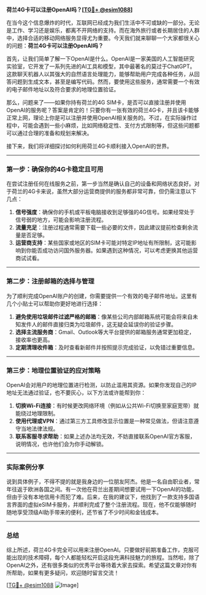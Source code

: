 **荷兰4G卡可以注册OpenAI吗？[[TG💪+ @esim1088](https://t.me/s/esim1088)]**

在当今这个信息爆炸的时代，互联网已经成为我们生活中不可或缺的一部分。无论是工作、学习还是娱乐，都离不开网络的支持。而在海外旅行或者长期居住的人群中，选择合适的移动网络服务显得尤为重要。今天我们就来聊聊一个大家都很关心的问题：**荷兰4G卡可以注册OpenAI吗？**

首先，让我们简单了解一下OpenAI是什么。OpenAI是一家美国的人工智能研究实验室，它开发了一系列先进的AI工具和模型，其中最著名的莫过于ChatGPT。这款聊天机器人以其强大的自然语言处理能力，能够帮助用户完成各种任务，从回答问题到生成文本，甚至是编写代码。然而，要使用这些服务，通常需要一个有效的电子邮件地址以及符合要求的地理位置验证。

那么，问题来了——如果你持有荷兰的4G SIM卡，是否可以直接注册并使用OpenAI的服务呢？答案是肯定的！只要你有一张有效的荷兰4G卡，并且该卡能够正常上网，理论上你是可以注册并使用OpenAI相关服务的。不过，在实际操作过程中，可能会遇到一些小麻烦，比如网络稳定性、支付方式限制等，但这些问题都可以通过合理的准备和规划来解决。

接下来，我们将详细探讨如何利用荷兰4G卡顺利接入OpenAI的世界。

---

### 第一步：确保你的4G卡稳定且可用

在尝试注册任何在线服务之前，第一步当然是确认自己的设备和网络状态良好。对于荷兰的4G卡来说，虽然大部分运营商提供的服务都非常可靠，但仍需注意以下几点：

1. **信号强度**：确保你的手机或平板电脑接收到足够强的4G信号。如果经常处于信号弱的地方，可能会影响注册流程。
2. **流量充足**：注册过程通常需要下载一些必要的文件，因此建议提前检查剩余流量是否足够。
3. **运营商支持**：某些国家或地区的SIM卡可能对特定IP地址有所限制，这可能影响到你能否成功访问国外服务器。如果遇到这种情况，可以考虑更换其他运营商试试看。

---

### 第二步：注册邮箱的选择与管理

为了顺利完成OpenAI账户的创建，你需要提供一个有效的电子邮件地址。这里有几个小贴士可以帮助你更好地进行选择：

1. **避免使用垃圾邮件过滤严格的邮箱**：像某些公司内部邮箱系统可能会将来自未知发件人的邮件直接归类为垃圾邮件，这无疑会延误你的验证步骤。
2. **选择主流服务商**：Gmail、Outlook等大平台提供的邮箱服务通常更加稳定，接收率也更高。
3. **定期清理收件箱**：及时查看新邮件并按照提示完成验证，以免错过重要信息。

---

### 第三步：地理位置验证的应对策略

OpenAI会对用户的地理位置进行检测，以防止滥用其资源。如果你发现自己的IP地址无法通过验证，也不要灰心，以下方法或许能帮到你：

1. **切换Wi-Fi连接**：有时候更改网络环境（例如从公共Wi-Fi切换至家庭宽带）就能绕过地理限制。
2. **使用代理或VPN**：通过第三方工具修改显示位置是一种常见做法，但请注意遵守当地法律法规。
3. **联系客服寻求帮助**：如果上述办法均无效，不妨直接联系OpenAI官方客服，说明情况，也许他们会为你手动解锁。

---

### 实际案例分享

说到具体例子，不得不提的就是我身边的一位朋友阿杰。他是一名自由职业者，常年往返于欧洲各国之间。有一次他在荷兰出差期间想要试用一下OpenAI的功能，但由于没有本地信用卡而犯了难。后来，在我的建议下，他找到了一款支持多国语言界面的虚拟eSIM卡服务，并顺利完成了整个注册流程。现在，他不仅能够随时随地享受顶级AI助手带来的便利，还节省了不少时间和金钱成本。

---

### 总结

综上所述，荷兰4G卡完全可以用来注册OpenAI。只要做好前期准备工作，克服可能出现的技术障碍，每个人都能轻松开启这段充满科技魅力的旅程。当然啦，除了OpenAI之外，还有很多类似的优秀平台等待着大家去探索。希望这篇文章对你有所帮助，如果有更多疑问，欢迎随时留言交流！

[[TG💪+ @esim1088](https://t.me/s/esim1088) ![Image](https://i.postimg.cc/4NQfJmqS/Snipaste-2025-05-13-00-14-12.png)]